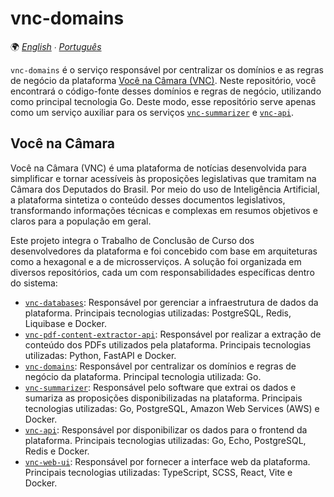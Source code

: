 # vnc-domains

🌍 *[English](README.md) ∙ [Português](README_pt.md)*

`vnc-domains` é o serviço responsável por centralizar os domínios e as regras de negócio da plataforma
[Você na Câmara (VNC)](#você-na-câmara). Neste repositório, você encontrará o código-fonte desses domínios e regras de 
negócio, utilizando como principal tecnologia Go. Deste modo, esse repositório serve apenas como um serviço auxiliar
para os serviços [`vnc-summarizer`](https://github.com/devlucassantos/vnc-summarizer) e
[`vnc-api`](https://github.com/devlucassantos/vnc-api).

## Você na Câmara

Você na Câmara (VNC) é uma plataforma de notícias desenvolvida para simplificar e tornar acessíveis às proposições
legislativas que tramitam na Câmara dos Deputados do Brasil. Por meio do uso de Inteligência Artificial, a plataforma
sintetiza o conteúdo desses documentos legislativos, transformando informações técnicas e complexas em resumos objetivos
e claros para a população em geral.

Este projeto integra o Trabalho de Conclusão de Curso dos desenvolvedores da plataforma e foi concebido com base
em arquiteturas como a hexagonal e a de microsserviços. A solução foi organizada em diversos repositórios, cada um com
responsabilidades específicas dentro do sistema:

* [`vnc-databases`](https://github.com/devlucassantos/vnc-databases): Responsável por gerenciar a infraestrutura de
  dados da plataforma. Principais tecnologias utilizadas: PostgreSQL, Redis, Liquibase e Docker.
* [`vnc-pdf-content-extractor-api`](https://github.com/devlucassantos/vnc-pdf-content-extractor-api): Responsável por
  realizar a extração de conteúdo dos PDFs utilizados pela plataforma. Principais tecnologias utilizadas: Python,
  FastAPI e Docker.
* [`vnc-domains`](https://github.com/devlucassantos/vnc-domains): Responsável por centralizar os domínios e regras de
  negócio da plataforma. Principal tecnologia utilizada: Go.
* [`vnc-summarizer`](https://github.com/devlucassantos/vnc-summarizer): Responsável pelo software que extrai os dados e
  sumariza as proposições disponibilizadas na plataforma. Principais tecnologias utilizadas: Go, PostgreSQL, Amazon Web
  Services (AWS) e Docker.
* [`vnc-api`](https://github.com/devlucassantos/vnc-api): Responsável por disponibilizar os dados para o frontend da
  plataforma. Principais tecnologias utilizadas: Go, Echo, PostgreSQL, Redis e Docker.
* [`vnc-web-ui`](https://github.com/devlucassantos/vnc-web-ui): Responsável por fornecer a interface web da plataforma.
  Principais tecnologias utilizadas: TypeScript, SCSS, React, Vite e Docker.
